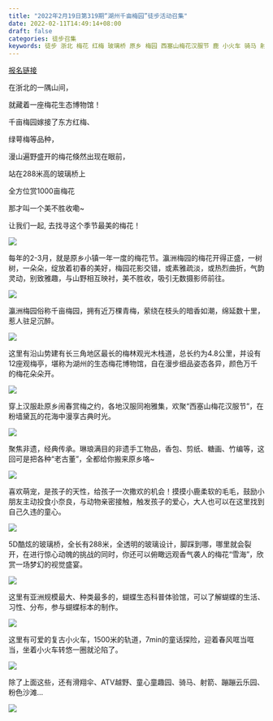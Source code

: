 ```yaml
---
title: "2022年2月19日第319期“湖州千亩梅园”徒步活动召集"
date: 2022-02-11T14:49:14+08:00
draft: false
categories: 徒步召集
keywords: 徒步 浙北 梅花 红梅 玻璃桥 原乡 梅园 西塞山梅花汉服节 鹿 小火车 骑马 射箭
---
```


[报名链接](https://www.geexek.com/cmpt/detail?Y2lkPTE2MTUx=)

在浙北的一隅山间，

就藏着一座梅花生态博物馆！

千亩梅园嫁接了东方红梅、

绿萼梅等品种，

漫山遍野盛开的梅花倏然出现在眼前，

站在288米高的玻璃桥上

全方位赏1000亩梅花

那才叫一个美不胜收嘞~

让我们一起, 去找寻这个季节最美的梅花！

![](/img/mei-0318-01.jpg)

每年的2-3月，就是原乡小镇一年一度的梅花节。瀛洲梅园的梅花开得正盛，一树树，一朵朵，绽放着初春的美好，梅园花影交错，或素雅疏淡，或热烈曲折，气韵灵动，别致雅趣，与山野相互映衬，美不胜收，吸引无数摄影师前往。

![](/img/mei-0318-02.jpg)

瀛洲梅园俗称千亩梅园，拥有近万棵青梅，萦绕在枝头的暗香如潮，绵延数十里，惹人驻足沉醉。

![](/img/mei-0318-03.jpg)

这里有沿山势建有长三角地区最长的梅林观光木栈道，总长约为4.8公里，并设有12座观梅亭，堪称为湖州的生态梅花博物馆，自在漫步细品姿态各异，颜色万千的梅花朵朵开。

![](/img/mei-0318-05.jpg)

穿上汉服赴原乡闹春赏梅之约，各地汉服同袍雅集，欢聚“西塞山梅花汉服节”，在粉墙黛瓦的花海中漫享古典时光。

![](/img/mei-0318-04.jpg)

聚焦非遗，经典传承。琳琅满目的非遗手工物品，香包、剪纸、糖画、竹编等，这回可是把各种“老古董”，全都给你搬来原乡咯~

![](/img/mei-0318-06.jpg)

喜欢萌宠，是孩子的天性，给孩子一次撒欢的机会！摸摸小鹿柔软的毛毛，鼓励小朋友主动投食小奈良，与动物亲密接触，触发孩子的爱心，大人也可以在这里找到自己久违的童心。

![](/img/mei-0318-07.jpg)

5D酷炫的玻璃桥，全长有288米，全透明的玻璃设计，脚踩到哪，哪里就会裂开，在进行惊心动魄的挑战的同时，你还可以俯瞰远观香气袭人的梅花“雪海”，欣赏一场梦幻的视觉盛宴。

![](/img/mei-0318-08.jpg)

这里有亚洲规模最大、种类最多的，蝴蝶生态科普体验馆，可以了解蝴蝶的生活、习性、分布，参与蝴蝶标本的制作。

![](/img/mei-0318-09.jpg)

这里有可爱的复古小火车，1500米的轨道，7min的童话探险，迎着春风哐当哐当，坐着小火车转悠一圈就沦陷了。

![](/img/mei-0318-10.jpg)

除了上面这些，还有滑翔伞、ATV越野、童心童趣园、骑马、射箭、蹦蹦云乐园、粉色沙滩...

![](/img/mei-0318-11.jpg)